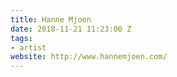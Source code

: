 ```yaml
---
title: Hanne Mjoen
date: 2018-11-21 11:23:00 Z
tags:
- artist
website: http://www.hannemjoen.com/
---
```


